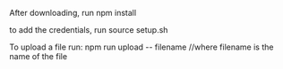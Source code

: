 After downloading, run 
npm install

to add the credentials, run 
source setup.sh

To upload a file run:
npm run upload -- filename //where filename is the name of the file